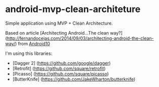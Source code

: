 # android-mvp-clean-architeture
Simple application using MVP + Clean Architecture. 

Based on article [Architecting Android…The clean way?] (http://fernandocejas.com/2014/09/03/architecting-android-the-clean-way/) from [Android10](https://github.com/android10)

I'm using this libraries:
- [Dagger 2] (https://github.com/google/dagger)
- [Retrofit] (https://github.com/square/retrofit)
- [Picasso] (https://github.com/square/picasso)
- [ButterKnife] (https://github.com/JakeWharton/butterknife)
